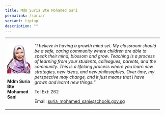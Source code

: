 ```yaml
---
title: Mdm Suria Bte Mohamed Sani
permalink: /suria/
variant: tiptap
description: ""
---
```

<table>
<tbody>
<tr>
<td rowspan="1" colspan="1">
<div class="isomer-image-wrapper">
<img style="width:100%;" height="auto" width="100%" src="/images/smd2.jpg">
</div>
<p><strong>Mdm Suria Bte Mohamed Sani</strong>
</p>
</td>
<td rowspan="1" colspan="1">
<p><em>"I believe in having a growth mind set. My classroom should be a safe, caring community where children are able to speak their mind, blossom and grow. Teaching is a process of learning from your students, colleagues, parents, and the community. This is a lifelong process where you learn new strategies, new ideas, and new philosophies. Over time, my perspective may change, and it just means that I have grown and learnt new things."</em>
</p>
<p>Tel Ext: 262</p>
<p>Email:&nbsp;<a href="mailto:suria_mohamed_sani@schools.gov.sg" rel="noopener noreferrer nofollow" target="_blank">suria_mohamed_sani@schools.gov.sg</a>
</p>
</td>
</tr>
</tbody>
</table>
<p></p>